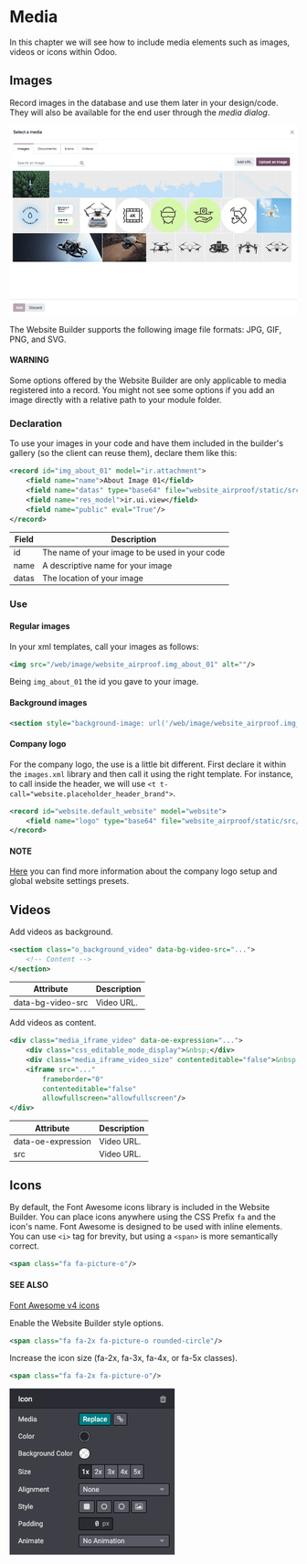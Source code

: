 # Media

In this chapter we will see how to include media elements such as images, videos or icons within Odoo.

<a id="website-themes-media-images"></a>

## Images

Record images in the database and use them later in your design/code. They will also be
available for the end user through the *media dialog*.

![Media window](media/media-window.png)

The Website Builder supports the following image file formats: JPG, GIF, PNG, and SVG.

#### WARNING
Some options offered by the Website Builder are only applicable to media registered into a
record. You might not see some options if you add an image directly with a relative path to
your module folder.

<a id="website-themes-media-images-declaration"></a>

### Declaration

To use your images in your code and have them included in the builder's gallery (so the client can
reuse them), declare them like this:

```xml
<record id="img_about_01" model="ir.attachment">
    <field name="name">About Image 01</field>
    <field name="datas" type="base64" file="website_airproof/static/src/img/content/img_about_01.jpg"/>
    <field name="res_model">ir.ui.view</field>
    <field name="public" eval="True"/>
</record>
```

| Field   | Description                                    |
|---------|------------------------------------------------|
| id      | The name of your image to be used in your code |
| name    | A descriptive name for your image              |
| datas   | The location of your image                     |

<a id="website-themes-media-images-use"></a>

### Use

<a id="website-themes-media-images-use-regular"></a>

#### Regular images

In your xml templates, call your images as follows:

```xml
<img src="/web/image/website_airproof.img_about_01" alt=""/>
```

Being `img_about_01` the id you gave to your image.

<a id="website-themes-media-images-use-background"></a>

#### Background images

```xml
<section style="background-image: url('/web/image/website_airproof.img_about_01');">
```

<a id="website-themes-media-images-use-logo"></a>

#### Company logo

For the company logo, the use is a little bit different. First declare it within the `images.xml`
library and then call it using the right template. For instance, to call inside the header, we will
use `<t t-call="website.placeholder_header_brand">`.

```xml
<record id="website.default_website" model="website">
    <field name="logo" type="base64" file="website_airproof/static/src/img/content/logo.png"/>
</record>
```

#### NOTE
[Here](theming.md#theming-module-website) you can find more information about the company logo setup
and global website settings presets.

<a id="website-themes-media-videos"></a>

## Videos

Add videos as background.

```xml
<section class="o_background_video" data-bg-video-src="...">
    <!-- Content -->
</section>
```

| Attribute         | Description   |
|-------------------|---------------|
| data-bg-video-src | Video URL.    |

Add videos as content.

```xml
<div class="media_iframe_video" data-oe-expression="...">
    <div class="css_editable_mode_display">&nbsp;</div>
    <div class="media_iframe_video_size" contenteditable="false">&nbsp;</div>
    <iframe src="..."
        frameborder="0"
        contenteditable="false"
        allowfullscreen="allowfullscreen"/>
</div>
```

| Attribute          | Description   |
|--------------------|---------------|
| data-oe-expression | Video URL.    |
| src                | Video URL.    |

<a id="website-themes-media-icons"></a>

## Icons

By default, the Font Awesome icons library is included in the Website Builder. You can place icons
anywhere using the CSS Prefix `fa` and the icon's name. Font Awesome is designed to be used with
inline elements. You can use `<i>` tag for brevity, but using a `<span>` is more semantically
correct.

```xml
<span class="fa fa-picture-o"/>
```

#### SEE ALSO
[Font Awesome v4 icons](https://fontawesome.com/v4/icons/)

Enable the Website Builder style options.

```xml
<span class="fa fa-2x fa-picture-o rounded-circle"/>
```

Increase the icon size (fa-2x, fa-3x, fa-4x, or fa-5x classes).

```xml
<span class="fa fa-2x fa-picture-o"/>
```

![Icon options](media/icon-options.png)
